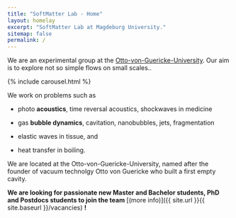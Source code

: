 ```yaml
---
title: "SoftMatter Lab - Home"
layout: homelay
excerpt: "SoftMatter Lab at Magdeburg University."
sitemap: false
permalink: /
---
```


We are an experimental group at the [Otto-von-Guericke-University](https://www.ovgu.de/). Our aim is to explore not so simple flows on small scales.. 
 
{% include carousel.html %}

We work on problems such as 

* photo **acoustics**, time reversal acoustics, shockwaves in medicine

* gas **bubble dynamics**, cavitation, nanobubbles, jets, fragmentation

* elastic waves in tissue, and 

* heat transfer in boiling.

We are located at the Otto-von-Guericke-University, named after the founder of vacuum technolgy Otto von Guericke who built a first empty cavity.

 **We are  looking for passionate new Master and Bachelor students, PhD and Postdocs students to join the team** [(more info)]({{ site.url }}{{ site.baseurl }}/vacancies) **!**






